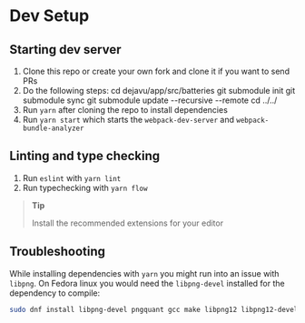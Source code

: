 # Dev Setup

## Starting dev server

1. Clone this repo or create your own fork and clone it if you want to send PRs
2. Do the following steps:
cd dejavu/app/src/batteries
git submodule init
git submodule sync
git submodule update --recursive --remote
cd ../../
3. Run `yarn` after cloning the repo to install dependencies
4. Run `yarn start` which starts the `webpack-dev-server` and `webpack-bundle-analyzer`

## Linting and type checking

1. Run `eslint` with `yarn lint`
2. Run typechecking with `yarn flow`

> **Tip**
>
> Install the recommended extensions for your editor

## Troubleshooting

While installing dependencies with `yarn` you might run into an issue with `libpng`. On Fedora linux you would need the `libpng-devel` installed for the dependency to compile:

```sh
sudo dnf install libpng-devel pngquant gcc make libpng12 libpng12-devel
```
